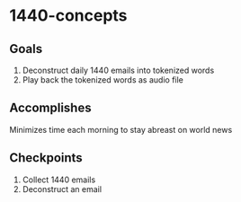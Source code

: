 # 1440-concepts
## Goals
1. Deconstruct daily 1440 emails into tokenized words
2. Play back the tokenized words as audio file

## Accomplishes
Minimizes time each morning to stay abreast on world news

## Checkpoints
1. Collect 1440 emails
2. Deconstruct an email
